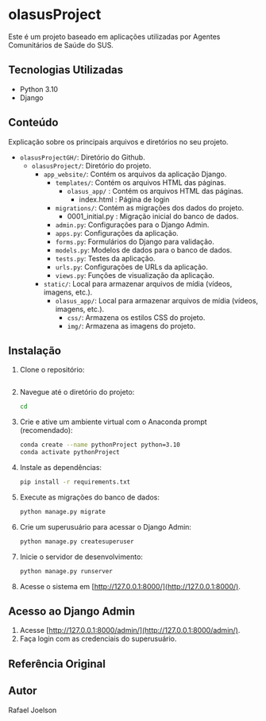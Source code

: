 # olasusProject

Este é um projeto baseado em aplicações utilizadas por Agentes Comunitários de Saúde do SUS.

## Tecnologias Utilizadas

- Python 3.10
- Django

## Conteúdo

Explicação sobre os principais arquivos e diretórios no seu projeto.
- `olasusProjectGH/`: Diretório do Github.
	- `olasusProject/`: Diretório do projeto.
		- `app_website/`: Contém os arquivos da aplicação Django.
			- `templates/`: Contém os arquivos HTML das páginas.
				- `olasus_app/` : Contém os arquivos HTML das páginas.
                    - index.html : Página de login
			- `migrations/`: Contém as migrações dos dados do projeto.
				- 0001_initial.py : Migração inicial do banco de dados.
			- `admin.py`: Configurações para o Django Admin.
			- `apps.py`: Configurações da aplicação.
			- `forms.py`: Formulários do Django para validação.
			- `models.py`: Modelos de dados para o banco de dados.
			- `tests.py`: Testes da aplicação.
			- `urls.py`: Configurações de URLs da aplicação.
			- `views.py`: Funções de visualização da aplicação.
		- `static/`: Local para armazenar arquivos de mídia (vídeos, imagens, etc.).
            - `olasus_app/`: Local para armazenar arquivos de mídia (vídeos, imagens, etc.).
                - `css/`: Armazena os estilos CSS do projeto.
                - `img/`: Armazena as imagens do projeto.

## Instalação

1. Clone o repositório:

    ```bash
    
    ```

2. Navegue até o diretório do projeto:

    ```bash
    cd 
    ```

3. Crie e ative um ambiente virtual com o Anaconda prompt (recomendado):

	```bash
    conda create --name pythonProject python=3.10
    conda activate pythonProject
    ```

4. Instale as dependências:

    ```bash
    pip install -r requirements.txt
    ```

5. Execute as migrações do banco de dados:

    ```bash
    python manage.py migrate
    ```

6. Crie um superusuário para acessar o Django Admin:

    ```bash
    python manage.py createsuperuser
    ```

7. Inicie o servidor de desenvolvimento:

    ```bash
    python manage.py runserver
    ```

8. Acesse o sistema em [http://127.0.0.1:8000/](http://127.0.0.1:8000/).

## Acesso ao Django Admin

1. Acesse [http://127.0.0.1:8000/admin/](http://127.0.0.1:8000/admin/).
2. Faça login com as credenciais do superusuário.

## Referência Original



## Autor

Rafael Joelson
